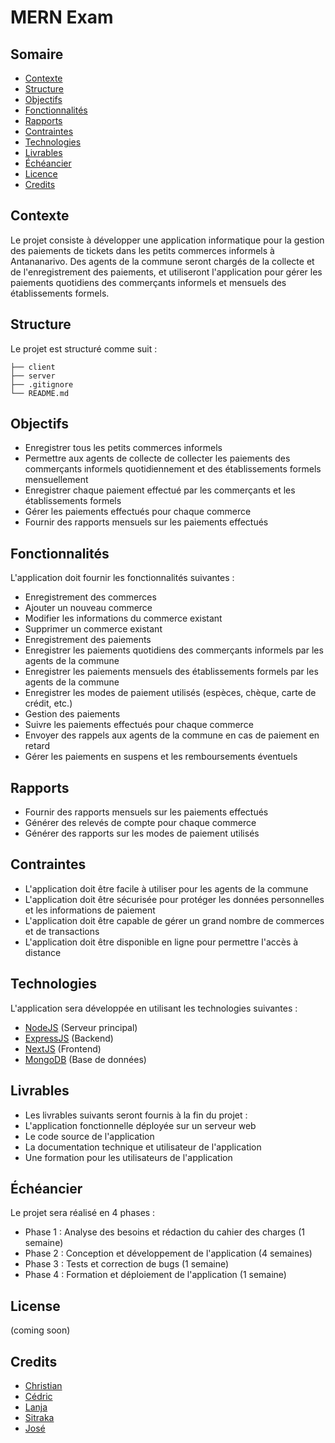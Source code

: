# MERN Exam

## Somaire
- [Contexte](#contexte)
- [Structure](#structure)
- [Objectifs](#objectifs)
- [Fonctionnalités](#fonctionnalités)
- [Rapports](#rapports)
- [Contraintes](#contraintes)
- [Technologies](#technologies)
- [Livrables](#livrables)
- [Échéancier](#échéancier)
- [Licence](#licence)
- [Credits](#credits)

## Contexte

Le projet consiste à développer une application informatique pour la gestion des paiements de tickets dans les petits commerces informels à Antananarivo. Des agents de la commune seront chargés de la collecte et de l'enregistrement des paiements, et utiliseront l'application pour gérer les paiements quotidiens des commerçants informels et mensuels des établissements formels.

## Structure

Le projet est structuré comme suit :
```
├── client
├── server
├── .gitignore
└── README.md
```

## Objectifs

-	Enregistrer tous les petits commerces informels
-	Permettre aux agents de collecte de collecter les paiements des commerçants informels quotidiennement et des établissements formels mensuellement
-	Enregistrer chaque paiement effectué par les commerçants et les établissements formels
-	Gérer les paiements effectués pour chaque commerce
-	Fournir des rapports mensuels sur les paiements effectués

## Fonctionnalités

L'application doit fournir les fonctionnalités suivantes :
-	Enregistrement des commerces
-	Ajouter un nouveau commerce
-	Modifier les informations du commerce existant
-	Supprimer un commerce existant
-	Enregistrement des paiements
-	Enregistrer les paiements quotidiens des commerçants informels par les agents de la commune
-	Enregistrer les paiements mensuels des établissements formels par les agents de la commune
-	Enregistrer les modes de paiement utilisés (espèces, chèque, carte de crédit, etc.)
-	Gestion des paiements
-	Suivre les paiements effectués pour chaque commerce
-	Envoyer des rappels aux agents de la commune en cas de paiement en retard
-	Gérer les paiements en suspens et les remboursements éventuels

## Rapports

-	Fournir des rapports mensuels sur les paiements effectués
-	Générer des relevés de compte pour chaque commerce
-	Générer des rapports sur les modes de paiement utilisés

## Contraintes

-	L'application doit être facile à utiliser pour les agents de la commune
-	L'application doit être sécurisée pour protéger les données personnelles et les informations de paiement
-	L'application doit être capable de gérer un grand nombre de commerces et de transactions
-	L'application doit être disponible en ligne pour permettre l'accès à distance

## Technologies

L'application sera développée en utilisant les technologies suivantes :
-	[NodeJS](https://nodejs.org/) (Serveur principal)
-	[ExpressJS](https://expressjs.com/) (Backend)
-	[NextJS](https://nextjs.org/) (Frontend)
-	[MongoDB](https://www.mongodb.com/) (Base de données)

## Livrables

-	Les livrables suivants seront fournis à la fin du projet :
-	L'application fonctionnelle déployée sur un serveur web
-	Le code source de l'application
-	La documentation technique et utilisateur de l'application
-	Une formation pour les utilisateurs de l'application

## Échéancier

Le projet sera réalisé en 4 phases :
-	Phase 1 : Analyse des besoins et rédaction du cahier des charges (1 semaine)
-	Phase 2 : Conception et développement de l'application (4 semaines)
-	Phase 3 : Tests et correction de bugs (1 semaine)
-	Phase 4 : Formation et déploiement de l'application (1 semaine)

## License

(coming soon)

## Credits

  - [Christian](https://github.com/Andria-nomenjanahary)
  - [Cédric](https://github.com/Faneva-codeur02)
  - [Lanja](https://github.com/NLanja)
  - [Sitraka](https://github.com/Sitrakag)
  - [José](https://github.com/LyanJose)